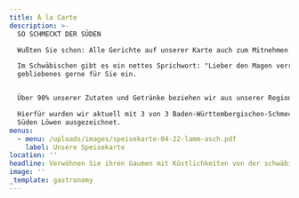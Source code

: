 ```yaml
---
title: À la Carte
description: >-
  SO SCHMECKT DER SÜDEN

  Wußten Sie schon: Alle Gerichte auf unserer Karte auch zum Mitnehmen!

  Im Schwäbischen gibt es ein nettes Sprichwort: "Lieber den Magen verrenkt als dem Wirt was geschenkt." Damit es nicht soweit kommt, packen wir übrig
  gebliebenes gerne für Sie ein.


  Über 90% unserer Zutaten und Getränke beziehen wir aus unserer Region bzw. aus Baden-Württemberg.

  Hierfür wurden wir aktuell mit 3 von 3 Baden-Württembergischen-Schmeck den
  Süden Löwen ausgezeichnet.
menus:
  - menu: /uploads/images/speisekarte-04-22-lamm-asch.pdf
    label: Unsere Speisekarte
location: ''
headline: Verwöhnen Sie ihren Gaumen mit Köstlichkeiten von der schwäbischen Alb
image: ''
_template: gastronomy
---
```


